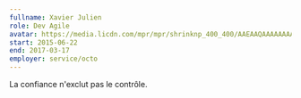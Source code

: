 ```yaml
---
fullname: Xavier Julien
role: Dev Agile
avatar: https://media.licdn.com/mpr/mpr/shrinknp_400_400/AAEAAQAAAAAAAAhqAAAAJDE5MGEzNDhiLTJkODItNGY0Yi05MjgzLWJkZTZhM2Q5NDJhMQ.jpg
start: 2015-06-22
end: 2017-03-17
employer: service/octo
---
```


La confiance n'exclut pas le contrôle.
